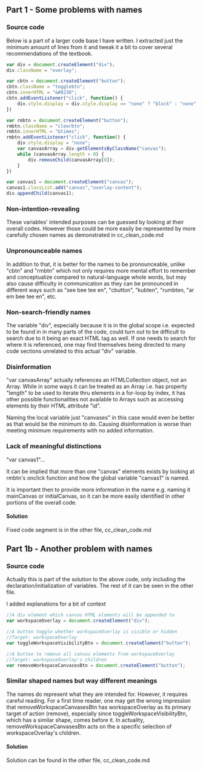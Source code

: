 ## Part 1 - Some problems with names

### Source code

Below is a part of a larger code base I have written. I extracted just the minimum amount of lines from it and tweak it a bit to cover several recommendations of the textbook.

```javascript
var div = document.createElement("div");
div.className = "overlay";

var cbtn = document.createElement("button");
cbtn.className = "togglebtn";
cbtn.innerHTML = "&#8230";
cbtn.addEventListener("click", function() {
    div.style.display = div.style.display == "none" ? "block" : "none";
})

var rmbtn = document.createElement("button");
rmbtn.className = "clearbtn";
rmbtn.innerHTML = "&times";
rmbtn.addEventListener("click", function() {
    div.style.display = "none";
    var canvasArray = div.getElementsByClassName("canvas");
    while (canvasArray.length > 0) {
        div.removeChild(canvasArray[0]);
    }
})

var canvas1 = document.createElement("canvas");
canvas1.classList.add("canvas","overlay-content");
div.appendChild(canvas1);
```

### Non-intention-revealing

These variables' intended purposes can be guessed by looking at their overall codes. However those could be more easily be represented by more carefully chosen names as demonstrated in cc_clean_code.md

### Unpronounceable names

In addition to that, it is better for the names to be pronounceable, unlike "cbtn" and "rmbtn" which not only requires more mental effort to remember and conceptualize compared to natural-language whole words, but may also cause difficulty in communication as they can be pronounced in different ways such as "see bee tee en", "cbutton", "kubten", "rumbten, "ar em bee tee en", etc.

### Non-search-friendly names

The variable "div", especially because it is in the global scope i.e. expected to be found in in many parts of the code, could turn out to be difficult to search due to it being an exact HTML tag as well. If one needs to search for where it is referenced, one may find themselves being directed to many code sections unrelated to this actual "div" variable.

### Disinformation

"var canvasArray" actually references an HTMLCollection object, not an Array. While in some ways it can be treated as an Array i.e. has property "length" to be used to iterate thru elements in a for-loop by index, it has other possible functionalities not available to Arrays such as accessing elements by their HTML attribute "id".

Naming the local variable just "canvases" in this case would even be better as that would be the minimum to do. Causing disinformation is worse than meeting minimum requirements with no added information.

### Lack of meaningful distinctions

"var canvas1"...

It can be implied that more than one "canvas" elements exists by looking at rmbtn's onclick function and how the global variable "canvas1" is named.

It is important then to provide more information in the name e.g. naming it mainCanvas or initialCanvas, so it can be more easily identified in other portions of the overall code.

#### Solution

Fixed code segment is in the other file, cc_clean_code.md


## Part 1b - Another problem with names

### Source code

Actually this is part of the solution to the above code, only including the declaration/initialization of variables. The rest of it can be seen in the other file.

I added explanations for a bit of context

```javascript
//A div element which canvas HTML elements will be appended to
var workspaceOverlay = document.createElement("div");

//A button toggle whether workspaceOverlay is visible or hidden
//Target: workspaceOverlay
var toggleWorkspaceVisibilityBtn = document.createElement("button");

//A button to remove all canvas elements from workspaceOverlay
//Target: workspaceOverlay's children
var removeWorkspaceCanvasesBtn = document.createElement("button");
```

### Similar shaped names but way different meanings

The names do represent what they are intended for. However, it requires careful reading. For a first time reader, one may get the wrong impression that removeWorkspaceCanvasesBtn has workspaceOverlay as its primary target of action (remove), especially since toggleWorkspaceVisibilityBtn, which has a similar shape, comes before it. In actuality, removeWorkspaceCanvasesBtn acts on the a specific selection of workspaceOverlay's children.

#### Solution

Solution can be found in the other file, cc_clean_code.md